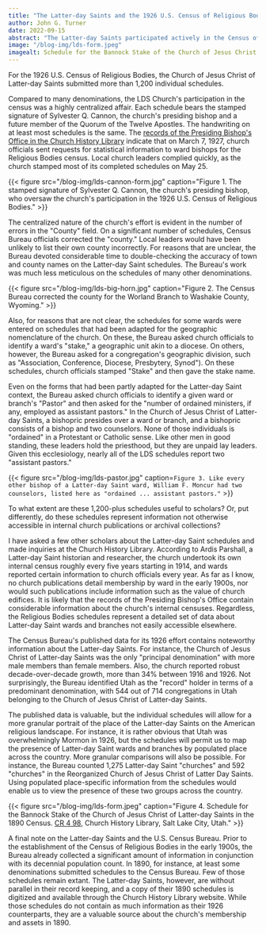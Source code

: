 ```yaml
---
title: "The Latter-day Saints and the 1926 U.S. Census of Religious Bodies"
author: John G. Turner
date: 2022-09-15
abstract: "The Latter-day Saints participated actively in the Census of Religious Bodies, but their schedules were filled out centrally by the office of the Presiding Bishop."
image: "/blog-img/lds-form.jpeg"
imagealt: Schedule for the Bannock Stake of the Church of Jesus Christ of Latter-day Saints in the 1890 Census.
---
```


For the 1926 U.S. Census of Religious Bodies, the Church of Jesus Christ of Latter-day Saints submitted more than 1,200 individual schedules.

Compared to many denominations, the LDS Church's participation in the census was a highly centralized affair. Each schedule bears the stamped signature of Sylvester Q. Cannon, the church's presiding bishop and a future member of the Quorum of the Twelve Apostles. The handwriting on at least most schedules is the same. The [records of the Presiding Bishop's Office in the Church History Library](https://catalog.churchofjesuschrist.org/record/03b7a437-f39f-4a67-9ca3-03a1a15a1382/812f4f0f-18f3-4f9c-887f-8d9821b12986?view=browse) indicate that on March 7, 1927, church officials sent requests for statistical information to ward bishops for the Religious Bodies census. Local church leaders complied quickly, as the church stamped most of its completed schedules on May 25.

{{< figure src="/blog-img/lds-cannon-form.jpg" caption="Figure 1. The stamped signature of Sylvester Q. Cannon, the church's presiding bishop, who oversaw the church's participation in the 1926 U.S. Census of Religious Bodies." >}}

The centralized nature of the church's effort is evident in the number of errors in the "County" field. On a significant number of schedules, Census Bureau officials corrected the "county." Local leaders would have been unlikely to list their own county incorrectly. For reasons that are unclear, the Bureau devoted considerable time to double-checking the accuracy of town and county names on the Latter-day Saint schedules. The Bureau's work was much less meticulous on the schedules of many other denominations.  

{{< figure src="/blog-img/lds-big-horn.jpg" caption="Figure 2. The Census Bureau corrected the county for the Worland Branch to Washakie County, Wyoming." >}}

Also, for reasons that are not clear, the schedules for some wards were entered on schedules that had been adapted for the geographic nomenclature of the church. On these, the Bureau asked church officials to identify a ward's "stake," a geographic unit akin to a diocese. On others, however, the Bureau asked for a congregation's geographic division, such as "Association, Conference, Diocese, Presbytery, Synod"). On these schedules, church officials stamped "Stake" and then gave the stake name.

Even on the forms that had been partly adapted for the Latter-day Saint context, the Bureau asked church officials to identify a given ward or branch's "Pastor" and then asked for the "number of ordained ministers, if any, employed as assistant pastors." In the Church of Jesus Christ of Latter-day Saints, a bishopric presides over a ward or branch, and a bishopric consists of a bishop and two counselors. None of those individuals is "ordained" in a Protestant or Catholic sense. Like other men in good standing, these leaders hold the priesthood, but they are unpaid lay leaders. Given this ecclesiology, nearly all of the LDS schedules report two "assistant pastors."

{{< figure src="/blog-img/lds-pastor.jpg" caption=`Figure 3. Like every other bishop of a Latter-day Saint ward, William F. Moncur had two counselors, listed here as "ordained ... assistant pastors."` >}}

To what extent are these 1,200-plus schedules useful to scholars? Or, put differently, do these schedules represent information not otherwise accessible in internal church publications or archival collections?

I have asked a few other scholars about the Latter-day Saint schedules and made inquiries at the Church History Library. According to Ardis Parshall, a Latter-day Saint historian and researcher, the church undertook its own internal census roughly every five years starting in 1914, and wards reported certain information to church officials every year. As far as I know, no church publications detail membership by ward in the early 1900s, nor would such publications include information such as the value of church edifices. It is likely that the records of the Presiding Bishop's Office contain considerable information about the church's internal censuses. Regardless, the Religious Bodies schedules represent a detailed set of data about Latter-day Saint wards and branches not easily accessible elsewhere.

The Census Bureau's published data for its 1926 effort contains noteworthy information about the Latter-day Saints. For instance, the Church of Jesus Christ of Latter-day Saints was the only "principal denomination" with more male members than female members. Also, the church reported robust decade-over-decade growth, more than 34% between 1916 and 1926. Not surprisingly, the Bureau identified Utah as the "record" holder in terms of a predominant denomination, with 544 out of 714 congregations in Utah belonging to the Church of Jesus Christ of Latter-day Saints.

The published data is valuable, but the individual schedules will allow for a more granular portrait of the place of the Latter-day Saints on the American religious landscape. For instance, it is rather obvious that Utah was overwhelmingly Mormon in 1926, but the schedules will permit us to map the presence of Latter-day Saint wards and branches by populated place across the country. More granular comparisons will also be possible. For instance, the Bureau counted 1,275 Latter-day Saint "churches" and 592 "churches" in the Reorganized Church of Jesus Christ of Latter Day Saints. Using populated place-specific information from the schedules would enable us to view the presence of these two groups across the country.

{{< figure src="/blog-img/lds-form.jpeg" caption="Figure 4. Schedule for the Bannock Stake of the Church of Jesus Christ of Latter-day Saints in the 1890 Census. [CR 4 98](https://catalog.churchofjesuschrist.org/assets/18c8d65e-8d3a-4eab-98f2-773106045677/0/0), Church History Library, Salt Lake City, Utah." >}}

A final note on the Latter-day Saints and the U.S. Census Bureau. Prior to the establishment of the Census of Religious Bodies in the early 1900s, the Bureau already collected a significant amount of information in conjunction with its decennial population count. In 1890, for instance, at least some denominations submitted schedules to the Census Bureau. Few of those schedules remain extant. The Latter-day Saints, however, are without parallel in their record keeping, and a copy of their 1890 schedules is digitized and available through the Church History Library website. While those schedules do not contain as much information as their 1926 counterparts, they are a valuable source about the church's membership and assets in 1890.   
